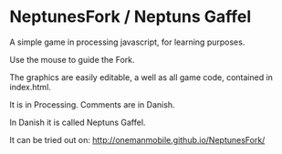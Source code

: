 # NeptunesFork / Neptuns Gaffel
A simple game in processing javascript, for learning purposes. 

Use the mouse to guide the Fork.

The graphics are easily editable, a well as all game code, contained in index.html.

It is in Processing. Comments are in Danish.

In Danish it is called Neptuns Gaffel.

It can be tried out on: http://onemanmobile.github.io/NeptunesFork/
